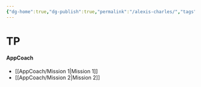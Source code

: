 ```yaml
---
{"dg-home":true,"dg-publish":true,"permalink":"/alexis-charles/","tags":["gardenEntry"],"dgPassFrontmatter":true}
---
```



# TP

#### AppCoach

- [[AppCoach/Mission 1\|Mission 1]]
- [[AppCoach/Mission 2\|Mission 2]]